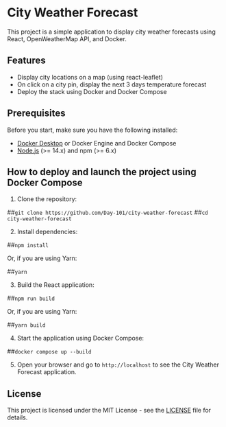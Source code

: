 # City Weather Forecast

This project is a simple application to display city weather forecasts using React, OpenWeatherMap API, and Docker.

## Features

- Display city locations on a map (using react-leaflet)
- On click on a city pin, display the next 3 days temperature forecast
- Deploy the stack using Docker and Docker Compose

## Prerequisites

Before you start, make sure you have the following installed:

- [Docker Desktop](https://www.docker.com/products/docker-desktop) or Docker Engine and Docker Compose
- [Node.js](https://nodejs.org/en/download/) (>= 14.x) and npm (>= 6.x)

## How to deploy and launch the project using Docker Compose

1. Clone the repository:

##`git clone https://github.com/Day-101/city-weather-forecast`
##`cd city-weather-forecast`

2. Install dependencies:

##`npm install`

Or, if you are using Yarn:

##`yarn`


3. Build the React application:

##`npm run build`


Or, if you are using Yarn:

##`yarn build`


4. Start the application using Docker Compose:

##`docker compose up --build`


5. Open your browser and go to `http://localhost` to see the City Weather Forecast application.

## License

This project is licensed under the MIT License - see the [LICENSE](LICENSE) file for details.
